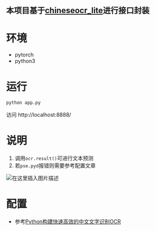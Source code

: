 ## 本项目基于[chineseocr_lite](https://github.com/ouyanghuiyu/chineseocr_lite)进行接口封装

# 环境
- pytorch
- python3
  
# 运行
``` bash
python app.py
```
访问
http://localhost:8888/

# 说明
1. 调用`ocr.result()`可进行文本预测
2. 若`pse.pyd`报错则需要参考配置文章

![在这里插入图片描述](https://img-blog.csdnimg.cn/20200325163344783.png)

# 配置
- 参考[Python构建快速高效的中文文字识别OCR](https://blog.csdn.net/lly1122334/article/details/104752851)
